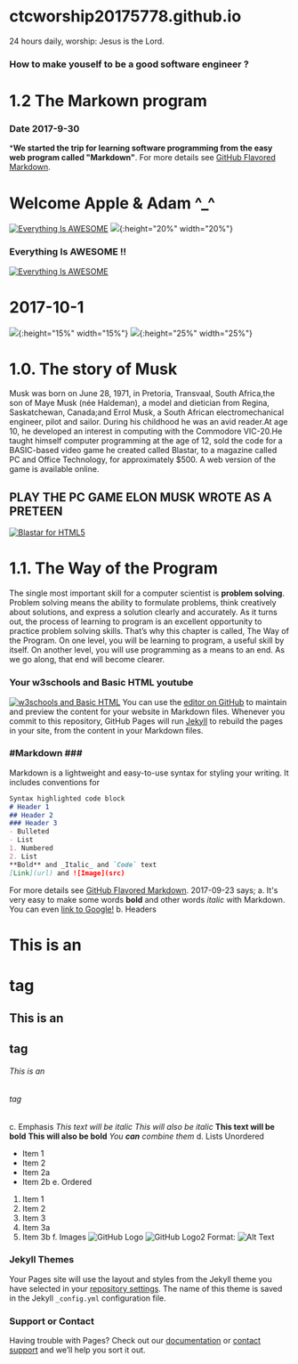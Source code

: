 # ctcworship20175778.github.io
24 hours daily, worship: Jesus is the Lord.

### How to make youself to be a good software engineer ? 

# 1.2 The **Markown** program
### Date 2017-9-30
***We started the trip for learning software programming from the easy web program called "Markdown"**.
For more details see [GitHub Flavored Markdown](https://guides.github.com/features/mastering-markdown/).
# Welcome Apple & Adam ^_^
[![Everything Is AWESOME](https://cdn2.ettoday.net/images/2704/d2704022.jpg)](https://www.youtube.com/watch?v=DHVqsuL6FUE&t=576 "Apple & Adam")
![](./Solid_color_You_Tube_logo.png){:height="20%" width="20%"}
### Everything Is AWESOME !!
[![Everything Is AWESOME](https://img.youtube.com/vi/StTqXEQ2l-Y/0.jpg)](https://www.youtube.com/watch?v=StTqXEQ2l-Y "Everything Is AWESOME")

# 2017-10-1

![](https://upload.wikimedia.org/…/comm…/4/49/Elon_Musk_2015.jpg){:height="15%" width="15%"} 
![](http://www.car-brand-names.com/…/2015/05/Tesla-Motors-logo-…){:height="25%" width="25%"} 

# 1.0. The story of Musk
Musk was born on June 28, 1971, in Pretoria, Transvaal, South Africa,the son of Maye Musk (née Haldeman), a model and dietician from Regina, Saskatchewan, Canada;and Errol Musk, a South African electromechanical engineer, pilot and sailor. During his childhood he was an avid reader.At age 10, he developed an interest in computing with the Commodore VIC-20.He taught himself computer programming at the age of 12, sold the code for a BASIC-based video game he created called Blastar, to a magazine called PC and Office Technology, for approximately $500. A web version of the game is available online.
## PLAY THE PC GAME ELON MUSK WROTE AS A PRETEEN
[![Blastar for HTML5](http://nextwavemobileapps.com/…/Elon-Musk-1984-Blastar-Game…)](https://blastar-1984.appspot.com/)
# 1.1. The Way of the Program
The single most important skill for a computer scientist is **problem solving**. Problem solving means the ability to formulate problems, think creatively about solutions, and express a solution clearly and accurately. As it turns out, the process of learning to program is an excellent opportunity to practice problem solving skills. That’s why this chapter is called, The Way of the Program.
On one level, you will be learning to program, a useful skill by itself. On another level, you will use programming as a means to an end. As we go along, that end will become clearer.


### Your w3schools and Basic HTML youtube
[![w3schools and Basic HTML](https://www.thecrazyprogrammer.com/…/W3Schools-Offline-Vers…)](https://www.youtube.com/watch?v=qjjLGq29GO0 "w3schools and Basic HTML")
You can use the [editor on GitHub](https://github.com/…/rd02Peter.github…/edit/master/README.md) to maintain and preview the content for your website in Markdown files.
Whenever you commit to this repository, GitHub Pages will run [Jekyll](https://jekyllrb.com/) to rebuild the pages in your site, from the content in your Markdown files.
### #Markdown ### #
Markdown is a lightweight and easy-to-use syntax for styling your writing. It includes conventions for
```markdown
Syntax highlighted code block
# Header 1
## Header 2
### Header 3
- Bulleted
- List
1. Numbered
2. List
**Bold** and _Italic_ and `Code` text
[Link](url) and ![Image](src)
```
For more details see [GitHub Flavored Markdown](https://guides.github.com/features/mastering-markdown/).
2017-09-23 says;
a.
It's very easy to make some words **bold** and other words *italic* with Markdown. You can even [link to Google!](http://google.com)
b.
Headers
# This is an <h1> tag
## This is an <h2> tag
###### This is an <h6> tag
c.
Emphasis
*This text will be italic*
_This will also be italic_
**This text will be bold**
__This will also be bold__
_You **can** combine them_
d.
Lists
Unordered
* Item 1
* Item 2
* Item 2a
* Item 2b
e.
Ordered
1. Item 1
1. Item 2
1. Item 3
1. Item 3a
1. Item 3b
f.
Images
![GitHub Logo](/logo.png)
![GitHub Logo2](/logo2.png)
Format: ![Alt Text](url)
### Jekyll Themes
Your Pages site will use the layout and styles from the Jekyll theme you have selected in your [repository settings](https://github.com/rd02Peter/rd02Peter.github.io/settings). The name of this theme is saved in the Jekyll `_config.yml` configuration file.
### Support or Contact
Having trouble with Pages? Check out our [documentation](https://help.github.com/categories/github-pages-basics/) or [contact support](https://github.com/contact) and we’ll help you sort it out.
